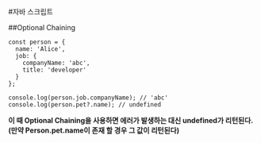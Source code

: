 #자바 스크립트

##Optional Chaining

```
const person = {
  name: 'Alice',
  job: {
    companyName: 'abc',
    title: 'developer'
  }
};

console.log(person.job.companyName); // 'abc'
console.log(person.pet?.name); // undefined
```
 
__이 때 Optional Chaining을 사용하면 에러가 발생하는 대신 undefined가 리턴된다. (만약 Person.pet.name이 존재 할 경우 그 값이 리턴된다)__
